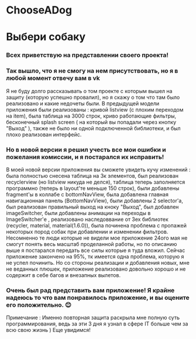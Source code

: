 # ChooseADog
# Выбери собаку
### Всех приветствую на представлении своего проекта!
### Так вышло, что я не смогу на нем присутствовать, но я в любой момент отвечу вам в vk
Я не буду долго рассказывать о том проекте с которым вышел на защиту (которую успешно провалил), но я скажу о том что там было реализовано и какие недочеты были.
В предыдущей модели приложения были реализованы : кривой listview (с плохим переходом на item), была таблица на 3000 строк, криво работающие фильтры, бесконечный splash screen ( на который вы попадали через кнопку "Выход" ), также не было ни одной подключенной библиотеки, и был плохо реализован интерфейс.  
### Но в новой версии я решил учесть все мои ошибки и пожелания комиссии, и я постарался их исправить!
В моей новой версии приложения вы сможете увидеть кучу изменений : была полностью снесена таблица на 3к элементов, был реализован recyclerview (но listview никуда не делся), таблица теперь заполняется программно (теперь в layout'те меньше 150 строк), были добавлены fragment'ы в коллабе с bottomNavView, была добавлена главная навигационная панель (BottomNavView), были добавлены 2 selector'а, был реализован правильный выход на кноку "Выход", был добавлен imageSwitcher, были добавлены анимации на переходы в ImageSwitcher'е , реализовано наследоввание от 3ех библиотек (recycler, material, material(1.6.0)), была починена проблема с пропажей некоторых пород собак при добавлении и изменении фильтров.
Несомненно те люди которые не видели мое приложение 24ого мая не смогут понять весь масштаб проделанной работы, но по описанию выше я постарался передать все силы которые я туда вложил.
Сейчас приложение закончено на 95%, тк имеется одна проблема, которую я не успел починить. Но со стороны реализации и добавления новых, мне не веданных плюшек, приложение реализовано довольно хорошо и не содержит в себе багов и внезапных вылетов.
### Очень был рад представить вам приложение! Я крайне надеюсь то что вам понравилось приложение, и вы оцените его положительно. 😊
Примечание : Именно повторная защита раскрыла мне полную суть программирования, ведь за эти 3 дня я узнал в сфере IT больше чем за всю свою жизнь )
Еще увидимся!


 
